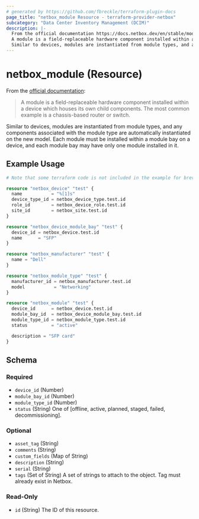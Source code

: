 ```yaml
---
# generated by https://github.com/fbreckle/terraform-plugin-docs
page_title: "netbox_module Resource - terraform-provider-netbox"
subcategory: "Data Center Inventory Management (DCIM)"
description: |-
  From the official documentation https://docs.netbox.dev/en/stable/models/dcim/module/:
  A module is a field-replaceable hardware component installed within a device which houses its own child components. The most common example is a chassis-based router or switch.
  Similar to devices, modules are instantiated from module types, and any components associated with the module type are automatically instantiated on the new model. Each module must be installed within a module bay on a device, and each module bay may have only one module installed in it.
---
```


# netbox_module (Resource)

From the [official documentation](https://docs.netbox.dev/en/stable/models/dcim/module/):

> A module is a field-replaceable hardware component installed within a device which houses its own child components. The most common example is a chassis-based router or switch.

Similar to devices, modules are instantiated from module types, and any components associated with the module type are automatically instantiated on the new model. Each module must be installed within a module bay on a device, and each module bay may have only one module installed in it.

## Example Usage

```terraform
# Note that some terraform code is not included in the example for brevity

resource "netbox_device" "test" {
  name           = "%[1]s"
  device_type_id = netbox_device_type.test.id
  role_id        = netbox_device_role.test.id
  site_id        = netbox_site.test.id
}

resource "netbox_device_module_bay" "test" {
  device_id = netbox_device.test.id
  name      = "SFP"
}

resource "netbox_manufacturer" "test" {
  name = "Dell"
}

resource "netbox_module_type" "test" {
  manufacturer_id = netbox_manufacturer.test.id
  model           = "Networking"
}

resource "netbox_module" "test" {
  device_id      = netbox_device.test.id
  module_bay_id  = netbox_device_module_bay.test.id
  module_type_id = netbox_module_type.test.id
  status         = "active"

  description = "SFP card"
}
```

<!-- schema generated by tfplugindocs -->
## Schema

### Required

- `device_id` (Number)
- `module_bay_id` (Number)
- `module_type_id` (Number)
- `status` (String) One of [offline, active, planned, staged, failed, decommissioning].

### Optional

- `asset_tag` (String)
- `comments` (String)
- `custom_fields` (Map of String)
- `description` (String)
- `serial` (String)
- `tags` (Set of String) A set of strings to attach to the object. Tag must already exist in Netbox.

### Read-Only

- `id` (String) The ID of this resource.


